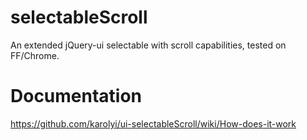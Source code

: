 selectableScroll
================

An extended jQuery-ui selectable with scroll capabilities, tested on FF/Chrome.

# Documentation
https://github.com/karolyi/ui-selectableScroll/wiki/How-does-it-work
